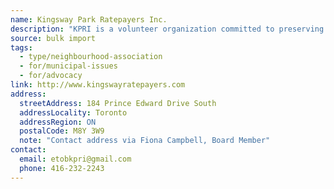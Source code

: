 ```yaml
---
name: Kingsway Park Ratepayers Inc.
description: "KPRI is a volunteer organization committed to preserving the amenities and the appeal of the Kingsway/Sunnylea area. On your behalf, we watch for bad city policy or residents who would improve their own personal space at your expense. The KPRI has been serving the community for over 50 years."
source: bulk import
tags:
  - type/neighbourhood-association
  - for/municipal-issues
  - for/advocacy
link: http://www.kingswayratepayers.com
address:
  streetAddress: 184 Prince Edward Drive South
  addressLocality: Toronto
  addressRegion: ON
  postalCode: M8Y 3W9
  note: "Contact address via Fiona Campbell, Board Member"
contact:
  email: etobkpri@gmail.com
  phone: 416-232-2243
---
```


<!-- Community added via bulk import -->
